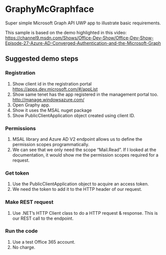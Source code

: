 # GraphyMcGraphface
Super simple Microsoft Graph API UWP app to illustrate basic requirements.

This sample is based on the demo highlighted in this video: https://channel9.msdn.com/Shows/Office-Dev-Show/Office-Dev-Show-Episode-27-Azure-AD-Converged-Authentication-and-the-Microsoft-Graph

## Suggested demo steps

### Registration 
1.	Show client id in the registration portal https://apps.dev.microsoft.com/#/appList  
1.	Show same tenet has the app registered in the management portal too. http://manage.windowsazure.com/
1.	Open Graphy app. 
1.   Show it uses the MSAL nuget package
1.	Show PublicClientApplication object created using client ID. 

### Permissions
1.	MSAL library and Azure AD V2 endpoint allows us to define the permission scopes programmatically.
1.	We can see that we only need the scope “Mail.Read”.  If I looked at the documentation, it would show me the permission scopes required for a request.

### Get token
1.	Use the PublicClientApplication object to acquire an access token.  
1.	We need the token to add it to the HTTP header of our request.

### Make  REST request
1.	Use .NET’s HTTP Client class to do a HTTP request & response.  This is our REST call to the endpoint.

### Run the code
1.	Use a test Office 365 account.
1.  No charge. 

